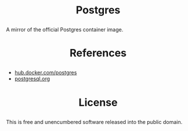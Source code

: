<!-- This is free and unencumbered software released into the public domain -->

# <p align=center>Postgres

A mirror of the official Postgres container image.

# <p align=center>References

- [hub.docker.com/postgres](https://hub.docker.com/_/postgres)
- [postgresql.org](https://www.postgresql.org)

# <p align=center>License

This is free and unencumbered software released into the public domain.
